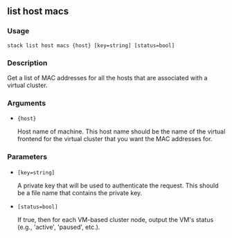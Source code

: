 ## list host macs

### Usage

`stack list host macs {host} [key=string] [status=bool]`

### Description

Get a list of MAC addresses for all the hosts that are associated
	with a virtual cluster.

### Arguments

* `{host}`

   Host name of machine. This host name should be the name of the
	virtual frontend for the virtual cluster that you want the MAC
	addresses for.


### Parameters
* `[key=string]`

   A private key that will be used to authenticate the request. This
	should be a file name that contains the private key.
* `[status=bool]`

   If true, then for each VM-based cluster node, output the VM's status
	(e.g., 'active', 'paused', etc.).


